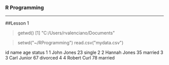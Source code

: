 ### R Programming
****
##Lesson 1

> getwd()
[1] "C:/Users/rvalenciano/Documents"

> setwd("~/RProgramming")
> read.csv("mydata.csv")

  id         name age   status
1  1   John Jones  23   single
2  2 Hannah Jones  35  married
3  3  Carl Junior  67 divorced
4  4  Robert Curl  78  married
